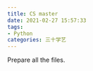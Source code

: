 ```yaml
---
title: CS master
date: 2021-02-27 15:57:33
tags: 
- Python
categories: 三十学艺
---
```


Prepare all the files.